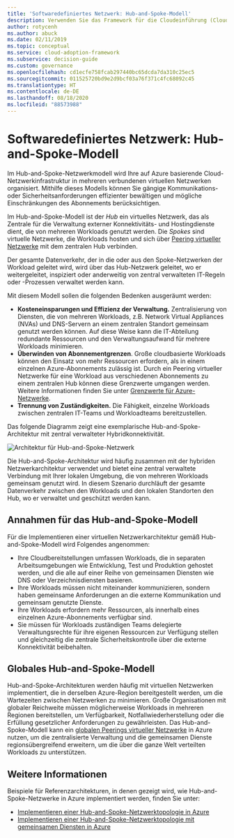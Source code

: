 ```yaml
---
title: 'Softwaredefiniertes Netzwerk: Hub-and-Spoke-Modell'
description: Verwenden Sie das Framework für die Cloudeinführung (Cloud Adoption Framework) für Azure, um zu erfahren, wie Ihre Netzwerkinfrastruktur beim Hub-and-Spoke-Netzwerkmodell in mehreren verbundenen virtuellen Netzwerken organisiert wird.
author: rotycenh
ms.author: abuck
ms.date: 02/11/2019
ms.topic: conceptual
ms.service: cloud-adoption-framework
ms.subservice: decision-guide
ms.custom: governance
ms.openlocfilehash: cd1ecfe758fcab297440bc65dcda7da310c25ec5
ms.sourcegitcommit: 011525720bd9e2d9bcf03a76f371c4fc68092c45
ms.translationtype: HT
ms.contentlocale: de-DE
ms.lasthandoff: 08/18/2020
ms.locfileid: "88573988"
---
```

# <a name="software-defined-networking-hub-and-spoke"></a>Softwaredefiniertes Netzwerk: Hub-and-Spoke-Modell

Im Hub-and-Spoke-Netzwerkmodell wird Ihre auf Azure basierende Cloud-Netzwerkinfrastruktur in mehreren verbundenen virtuellen Netzwerken organisiert. Mithilfe dieses Modells können Sie gängige Kommunikations- oder Sicherheitsanforderungen effizienter bewältigen und mögliche Einschränkungen des Abonnements berücksichtigen.

Im Hub-and-Spoke-Modell ist der _Hub_ ein virtuelles Netzwerk, das als Zentrale für die Verwaltung externer Konnektivitäts- und Hostingdienste dient, die von mehreren Workloads genutzt werden. Die _Spokes_ sind virtuelle Netzwerke, die Workloads hosten und sich über [Peering virtueller Netzwerke](/azure/virtual-network/virtual-network-peering-overview) mit dem zentralen Hub verbinden.

Der gesamte Datenverkehr, der in die oder aus den Spoke-Netzwerken der Workload geleitet wird, wird über das Hub-Netzwerk geleitet, wo er weitergeleitet, inspiziert oder anderweitig von zentral verwalteten IT-Regeln oder -Prozessen verwaltet werden kann.

Mit diesem Modell sollen die folgenden Bedenken ausgeräumt werden:

- **Kosteneinsparungen und Effizienz der Verwaltung.** Zentralisierung von Diensten, die von mehreren Workloads, z.B. Network Virtual Appliances (NVAs) und DNS-Servern an einem zentralen Standort gemeinsam genutzt werden können. Auf diese Weise kann die IT-Abteilung redundante Ressourcen und den Verwaltungsaufwand für mehrere Workloads minimieren.
- **Überwinden von Abonnementgrenzen**. Große cloudbasierte Workloads können den Einsatz von mehr Ressourcen erfordern, als in einem einzelnen Azure-Abonnements zulässig ist. Durch ein Peering virtueller Netzwerke für eine Workload aus verschiedenen Abonnements zu einem zentralen Hub können diese Grenzwerte umgangen werden. Weitere Informationen finden Sie unter [Grenzwerte für Azure-Netzwerke](/azure/azure-resource-manager/management/azure-subscription-service-limits#networking-limits).
- **Trennung von Zuständigkeiten.** Die Fähigkeit, einzelne Workloads zwischen zentralen IT-Teams und Workloadteams bereitzustellen.

Das folgende Diagramm zeigt eine exemplarische Hub-and-Spoke-Architektur mit zentral verwalteter Hybridkonnektivität.

![Architektur für Hub-and-Spoke-Netzwerk](/azure/architecture/reference-architectures/hybrid-networking/images/hub-spoke.png)

Die Hub-and-Spoke-Architektur wird häufig zusammen mit der hybriden Netzwerkarchitektur verwendet und bietet eine zentral verwaltete Verbindung mit Ihrer lokalen Umgebung, die von mehreren Workloads gemeinsam genutzt wird. In diesem Szenario durchläuft der gesamte Datenverkehr zwischen den Workloads und den lokalen Standorten den Hub, wo er verwaltet und geschützt werden kann.

## <a name="hub-and-spoke-assumptions"></a>Annahmen für das Hub-and-Spoke-Modell

Für die Implementieren einer virtuellen Netzwerkarchitektur gemäß Hub-and-Spoke-Modell wird Folgendes angenommen:

- Ihre Cloudbereitstellungen umfassen Workloads, die in separaten Arbeitsumgebungen wie Entwicklung, Test und Produktion gehostet werden, und die alle auf einer Reihe von gemeinsamen Diensten wie DNS oder Verzeichnisdiensten basieren.
- Ihre Workloads müssen nicht miteinander kommunizieren, sondern haben gemeinsame Anforderungen an die externe Kommunikation und gemeinsam genutzte Dienste.
- Ihre Workloads erfordern mehr Ressourcen, als innerhalb eines einzelnen Azure-Abonnements verfügbar sind.
- Sie müssen für Workloads zuständigen Teams delegierte Verwaltungsrechte für ihre eigenen Ressourcen zur Verfügung stellen und gleichzeitig die zentrale Sicherheitskontrolle über die externe Konnektivität beibehalten.

## <a name="global-hub-and-spoke"></a>Globales Hub-and-Spoke-Modell

Hub-and-Spoke-Architekturen werden häufig mit virtuellen Netzwerken implementiert, die in derselben Azure-Region bereitgestellt werden, um die Wartezeiten zwischen Netzwerken zu minimieren. Große Organisationen mit globaler Reichweite müssen möglicherweise Workloads in mehreren Regionen bereitstellen, um Verfügbarkeit, Notfallwiederherstellung oder die Erfüllung gesetzlicher Anforderungen zu gewährleisten. Das Hub-and-Spoke-Modell kann ein [globalen Peerings virtueller Netzwerke](/azure/virtual-network/virtual-network-peering-overview) in Azure nutzen, um die zentralisierte Verwaltung und die gemeinsamen Dienste regionsübergreifend erweitern, um die über die ganze Welt verteilten Workloads zu unterstützen.

## <a name="learn-more"></a>Weitere Informationen

Beispiele für Referenzarchitekturen, in denen gezeigt wird, wie Hub-and-Spoke-Netzwerke in Azure implementiert werden, finden Sie unter:

- [Implementieren einer Hub-and-Spoke-Netzwerktopologie in Azure](/azure/architecture/reference-architectures/hybrid-networking/hub-spoke)
- [Implementieren einer Hub-and-Spoke-Netzwerktopologie mit gemeinsamen Diensten in Azure](/azure/architecture/reference-architectures/hybrid-networking/shared-services)
